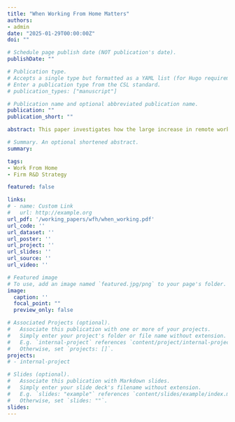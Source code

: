 ```yaml
---
title: "When Working From Home Matters"
authors:
- admin
date: "2025-01-29T00:00:00Z"
doi: ""

# Schedule page publish date (NOT publication's date).
publishDate: ""

# Publication type.
# Accepts a single type but formatted as a YAML list (for Hugo requirements).
# Enter a publication type from the CSL standard.
# publication_types: ["manuscript"]

# Publication name and optional abbreviated publication name.
publication: ""
publication_short: ""

abstract: This paper investigates how the large increase in remote work that began during the COVID-19 pandemic impacted corporate innovation. Utilizing within firm variation, I find that after the start of the pandemic, offices located in counties with high support for Donald Trump have higher visit rates to the office. Using all firms in my sample along with this variation in local political attitudes as an instrument for visits to the office, I find that increased intensity of work from home does not significantly impact patenting productivity. When limiting to the offices of firms who are highly innovative, operate in rapidly evolving areas of technology, or are large, I find a negative effect of working from home on patenting productivity.

# Summary. An optional shortened abstract.
summary: 

tags:
- Work From Home
- Firm R&D Strategy

featured: false

links:
# - name: Custom Link
#   url: http://example.org
url_pdf: '/working_papers/wfh/when_working.pdf'
url_code: ''
url_dataset: ''
url_poster: ''
url_project: ''
url_slides: ''
url_source: ''
url_video: ''

# Featured image
# To use, add an image named `featured.jpg/png` to your page's folder. 
image:
  caption: ''
  focal_point: ""
  preview_only: false

# Associated Projects (optional).
#   Associate this publication with one or more of your projects.
#   Simply enter your project's folder or file name without extension.
#   E.g. `internal-project` references `content/project/internal-project/index.md`.
#   Otherwise, set `projects: []`.
projects:
# - internal-project

# Slides (optional).
#   Associate this publication with Markdown slides.
#   Simply enter your slide deck's filename without extension.
#   E.g. `slides: "example"` references `content/slides/example/index.md`.
#   Otherwise, set `slides: ""`.
slides: 
---
```


<!-- This work is driven by the results in my [previous paper](/publication/conference-paper/) on LLMs.

{{% callout note %}}
Create your slides in Markdown - click the *Slides* button to check out the example.
{{% /callout %}}

Add the publication's **full text** or **supplementary notes** here. You can use rich formatting such as including [code, math, and images](https://docs.hugoblox.com/content/writing-markdown-latex/). -->
